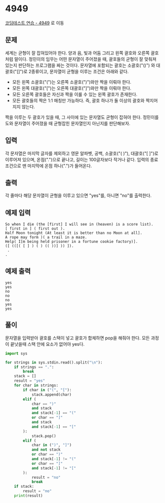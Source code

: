# 4949

[코딩테스트 연습 - 4949][1] 로 이동

## 문제

세계는 균형이 잘 잡혀있어야 한다. 양과 음, 빛과 어둠 그리고 왼쪽 괄호와 오른쪽 괄호처럼 말이다.
정민이의 임무는 어떤 문자열이 주어졌을 때, 괄호들의 균형이 잘 맞춰져 있는지 판단하는 프로그램을 짜는 것이다.
문자열에 포함되는 괄호는 소괄호("()") 와 대괄호("[]")로 2종류이고, 문자열이 균형을 이루는 조건은 아래와 같다.

- 모든 왼쪽 소괄호("(")는 오른쪽 소괄호(")")와만 짝을 이뤄야 한다.
- 모든 왼쪽 대괄호("[")는 오른쪽 대괄호("]")와만 짝을 이뤄야 한다.
- 모든 오른쪽 괄호들은 자신과 짝을 이룰 수 있는 왼쪽 괄호가 존재한다.
- 모든 괄호들의 짝은 1:1 매칭만 가능하다. 즉, 괄호 하나가 둘 이상의 괄호와 짝지어지지 않는다.

짝을 이루는 두 괄호가 있을 때, 그 사이에 있는 문자열도 균형이 잡혀야 한다.
정민이를 도와 문자열이 주어졌을 때 균형잡힌 문자열인지 아닌지를 판단해보자.

## 입력

각 문자열은 마지막 글자를 제외하고 영문 알파벳, 공백, 소괄호("( )"), 대괄호("[ ]")로 이루어져 있으며, 온점(".")으로 끝나고, 길이는 100글자보다 작거나 같다.
입력의 종료조건으로 맨 마지막에 온점 하나(".")가 들어온다.

## 출력

각 줄마다 해당 문자열이 균형을 이루고 있으면 "yes"를, 아니면 "no"를 출력한다.

## 예제 입력

```
So when I die (the [first] I will see in (heaven) is a score list).
[ first in ] ( first out ).
Half Moon tonight (At least it is better than no Moon at all].
A rope may form )( a trail in a maze.
Help( I[m being held prisoner in a fortune cookie factory)].
([ (([( [ ] ) ( ) (( ))] )) ]).
 .
.

```

## 예제 출력

```
yes
yes
no
no
no
yes
yes

```

## 풀이

문자열을 입력받아 괄호를 스택이 넣고 괄호가 합체하면 pop을 해줘야 한다.
모든 과정이 끝낫을때 스택 안에 요소가 없어야 yes다.

```python
import sys

for strings in sys.stdin.read().split("\n"):
    if strings == ".":
        break
    stack = []
    result = "yes"
    for char in strings:
        if char in ("(", "["):
            stack.append(char)
        elif (
            char == ")"
            and stack
            and stack[-1] == "("
            or char == "]"
            and stack
            and stack[-1] == "["
        ):
            stack.pop()
        elif (
            char in (")", "]")
            and not stack
            or char == ")"
            and stack[-1] != "("
            or char == "]"
            and stack[-1] != "["
        ):
            result = "no"
            break
    if stack:
        result = "no"
    print(result)


```

[1]: https://www.acmicpc.net/problem/4949
